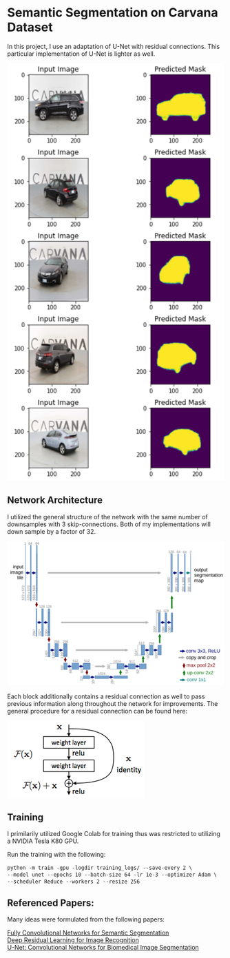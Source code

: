 # Semantic Segmentation on Carvana Dataset

In this project, I use an adaptation of U-Net with residual connections. This particular implementation of U-Net is lighter as well. 

![Image with Predictions!](/imgs/doc_predictions.png "Image with Predictions")


## Network Architecture

I utilized the general structure of the network with the same number of downsamples with 3 skip-connections. Both of my implementations will down sample by a factor of 32.

![unet arch!](/imgs/doc_unet.png "unet arch")

Each block additionally contains a residual connection as well to pass previous information along throughout the network for improvements. The general procedure for a residual connection can be found here:

![Residual connections!](/imgs/doc_resconnection.png "Residual connections")

## Training

I primilarily utilized Google Colab for training thus was restricted to utilizing a NVIDIA Tesla K80 GPU.

Run the training with the following:
```
python -m train -gpu -logdir training_logs/ --save-every 2 \
--model unet --epochs 10 --batch-size 64 -lr 1e-3 --optimizer Adam \
--scheduler Reduce --workers 2 --resize 256
```

## Referenced Papers:

Many ideas were formulated from the following papers:

[Fully Convolutional Networks for Semantic Segmentation](https://arxiv.org/pdf/1411.4038.pdf)  
[Deep Residual Learning for Image Recognition](https://arxiv.org/pdf/1512.03385v1.pdf)  
[U-Net: Convolutional Networks for Biomedical
Image Segmentation](https://arxiv.org/pdf/1505.04597.pdf)  


